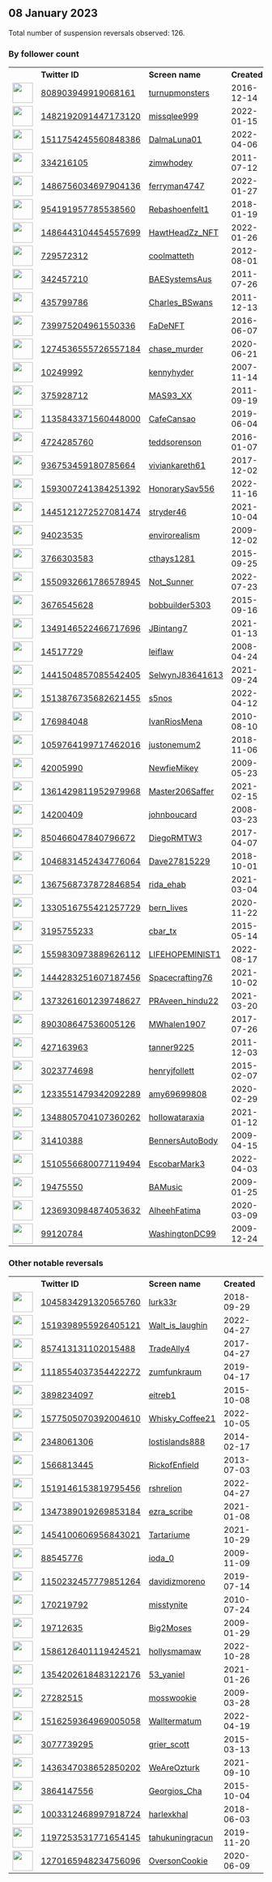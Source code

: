 
## 08 January 2023
Total number of suspension reversals observed: 126.

### By follower count
<table><tr><th></th><th align="left">Twitter ID</th><th align="left">Screen name</th>
<th align="left">Created</th><th align="left">Status</th><th align="left">Suspended</th><th align="left">Followers</th>
<tr><td><a href="https://pbs.twimg.com/profile_images/1244968105882931200/v3mEgwRF_normal.jpg"><img src="https://pbs.twimg.com/profile_images/1244968105882931200/v3mEgwRF_normal.jpg" width="40px" height="40px" align="center"/></a></td><td><a href="https://twitter.com/intent/user?user_id=808903949919068161">808903949919068161</a></td><td><a href="https://twitter.com/turnupmonsters">turnupmonsters</a></td><td>2016-12-14</td><td align="center"></td><td></td><td>211414</td></tr>
<tr><td><a href="https://pbs.twimg.com/profile_images/1580785694540455936/QdimP3bZ_normal.jpg"><img src="https://pbs.twimg.com/profile_images/1580785694540455936/QdimP3bZ_normal.jpg" width="40px" height="40px" align="center"/></a></td><td><a href="https://twitter.com/intent/user?user_id=1482192091447173120">1482192091447173120</a></td><td><a href="https://twitter.com/missqlee999">missqlee999</a></td><td>2022-01-15</td><td align="center"></td><td>2022-11-28</td><td>181320</td></tr>
<tr><td><a href="https://pbs.twimg.com/profile_images/1614757981010149376/RE7yyE9i_normal.jpg"><img src="https://pbs.twimg.com/profile_images/1614757981010149376/RE7yyE9i_normal.jpg" width="40px" height="40px" align="center"/></a></td><td><a href="https://twitter.com/intent/user?user_id=1511754245560848386">1511754245560848386</a></td><td><a href="https://twitter.com/DalmaLuna01">DalmaLuna01</a></td><td>2022-04-06</td><td align="center"></td><td>2022-12-29</td><td>144999</td></tr>
<tr><td><a href="https://pbs.twimg.com/profile_images/1625860573245149184/GE_u9AJ3_normal.jpg"><img src="https://pbs.twimg.com/profile_images/1625860573245149184/GE_u9AJ3_normal.jpg" width="40px" height="40px" align="center"/></a></td><td><a href="https://twitter.com/intent/user?user_id=334216105">334216105</a></td><td><a href="https://twitter.com/zimwhodey">zimwhodey</a></td><td>2011-07-12</td><td align="center"></td><td>2022-12-14</td><td>22603</td></tr>
<tr><td><a href="https://pbs.twimg.com/profile_images/1609625697877889024/0QxO9eIy_normal.jpg"><img src="https://pbs.twimg.com/profile_images/1609625697877889024/0QxO9eIy_normal.jpg" width="40px" height="40px" align="center"/></a></td><td><a href="https://twitter.com/intent/user?user_id=1486756034697904136">1486756034697904136</a></td><td><a href="https://twitter.com/ferryman4747">ferryman4747</a></td><td>2022-01-27</td><td align="center"></td><td>2023-01-04</td><td>12367</td></tr>
<tr><td><a href="https://pbs.twimg.com/profile_images/1091891108202901505/lMwdDXkj_normal.jpg"><img src="https://pbs.twimg.com/profile_images/1091891108202901505/lMwdDXkj_normal.jpg" width="40px" height="40px" align="center"/></a></td><td><a href="https://twitter.com/intent/user?user_id=954191957785538560">954191957785538560</a></td><td><a href="https://twitter.com/Rebashoenfelt1">Rebashoenfelt1</a></td><td>2018-01-19</td><td align="center"></td><td>2022-02-16</td><td>8243</td></tr>
<tr><td><a href="https://pbs.twimg.com/profile_images/1622715878105120777/ZH0g2jdo_normal.jpg"><img src="https://pbs.twimg.com/profile_images/1622715878105120777/ZH0g2jdo_normal.jpg" width="40px" height="40px" align="center"/></a></td><td><a href="https://twitter.com/intent/user?user_id=1486443104454557699">1486443104454557699</a></td><td><a href="https://twitter.com/HawtHeadZz_NFT">HawtHeadZz_NFT</a></td><td>2022-01-26</td><td align="center"></td><td>2022-12-03</td><td>7298</td></tr>
<tr><td><a href="https://pbs.twimg.com/profile_images/1578807338089140224/8oGTK-6A_normal.png"><img src="https://pbs.twimg.com/profile_images/1578807338089140224/8oGTK-6A_normal.png" width="40px" height="40px" align="center"/></a></td><td><a href="https://twitter.com/intent/user?user_id=729572312">729572312</a></td><td><a href="https://twitter.com/coolmatteth">coolmatteth</a></td><td>2012-08-01</td><td align="center"></td><td>2022-12-31</td><td>6937</td></tr>
<tr><td><a href="https://pbs.twimg.com/profile_images/1628887815563153408/Tx7_hqGL_normal.jpg"><img src="https://pbs.twimg.com/profile_images/1628887815563153408/Tx7_hqGL_normal.jpg" width="40px" height="40px" align="center"/></a></td><td><a href="https://twitter.com/intent/user?user_id=342457210">342457210</a></td><td><a href="https://twitter.com/BAESystemsAus">BAESystemsAus</a></td><td>2011-07-26</td><td align="center"></td><td>2022-12-19</td><td>5908</td></tr>
<tr><td><a href="https://pbs.twimg.com/profile_images/868529105276293121/vj7Beh-f_normal.jpg"><img src="https://pbs.twimg.com/profile_images/868529105276293121/vj7Beh-f_normal.jpg" width="40px" height="40px" align="center"/></a></td><td><a href="https://twitter.com/intent/user?user_id=435799786">435799786</a></td><td><a href="https://twitter.com/Charles_BSwans">Charles_BSwans</a></td><td>2011-12-13</td><td align="center"></td><td></td><td>5722</td></tr>
<tr><td><a href="https://pbs.twimg.com/profile_images/1611375501888684032/0KP8mkpw_normal.jpg"><img src="https://pbs.twimg.com/profile_images/1611375501888684032/0KP8mkpw_normal.jpg" width="40px" height="40px" align="center"/></a></td><td><a href="https://twitter.com/intent/user?user_id=739975204961550336">739975204961550336</a></td><td><a href="https://twitter.com/FaDeNFT">FaDeNFT</a></td><td>2016-06-07</td><td align="center"></td><td>2022-11-21</td><td>4056</td></tr>
<tr><td><a href="https://pbs.twimg.com/profile_images/1620802262057762818/pFoBtbNA_normal.png"><img src="https://pbs.twimg.com/profile_images/1620802262057762818/pFoBtbNA_normal.png" width="40px" height="40px" align="center"/></a></td><td><a href="https://twitter.com/intent/user?user_id=1274536555726557184">1274536555726557184</a></td><td><a href="https://twitter.com/chase_murder">chase_murder</a></td><td>2020-06-21</td><td align="center"></td><td>2022-11-12</td><td>3950</td></tr>
<tr><td><a href="https://pbs.twimg.com/profile_images/1644547032038932482/aoOu5rD8_normal.jpg"><img src="https://pbs.twimg.com/profile_images/1644547032038932482/aoOu5rD8_normal.jpg" width="40px" height="40px" align="center"/></a></td><td><a href="https://twitter.com/intent/user?user_id=10249992">10249992</a></td><td><a href="https://twitter.com/kennyhyder">kennyhyder</a></td><td>2007-11-14</td><td align="center"></td><td>2022-12-15</td><td>3929</td></tr>
<tr><td><a href="https://pbs.twimg.com/profile_images/1611943011184775173/IL1-4paO_normal.jpg"><img src="https://pbs.twimg.com/profile_images/1611943011184775173/IL1-4paO_normal.jpg" width="40px" height="40px" align="center"/></a></td><td><a href="https://twitter.com/intent/user?user_id=375928712">375928712</a></td><td><a href="https://twitter.com/MAS93_XX">MAS93_XX</a></td><td>2011-09-19</td><td align="center"></td><td></td><td>3831</td></tr>
<tr><td><a href="https://pbs.twimg.com/profile_images/1633588698976591873/zqZZmsAK_normal.jpg"><img src="https://pbs.twimg.com/profile_images/1633588698976591873/zqZZmsAK_normal.jpg" width="40px" height="40px" align="center"/></a></td><td><a href="https://twitter.com/intent/user?user_id=1135843371560448000">1135843371560448000</a></td><td><a href="https://twitter.com/CafeCansao">CafeCansao</a></td><td>2019-06-04</td><td align="center"></td><td>2022-12-29</td><td>2686</td></tr>
<tr><td><a href="https://pbs.twimg.com/profile_images/1612120211817390080/9o-1vggm_normal.jpg"><img src="https://pbs.twimg.com/profile_images/1612120211817390080/9o-1vggm_normal.jpg" width="40px" height="40px" align="center"/></a></td><td><a href="https://twitter.com/intent/user?user_id=4724285760">4724285760</a></td><td><a href="https://twitter.com/teddsorenson">teddsorenson</a></td><td>2016-01-07</td><td align="center"></td><td></td><td>2675</td></tr>
<tr><td><a href="https://pbs.twimg.com/profile_images/1616255836292091904/uhzG-9YN_normal.jpg"><img src="https://pbs.twimg.com/profile_images/1616255836292091904/uhzG-9YN_normal.jpg" width="40px" height="40px" align="center"/></a></td><td><a href="https://twitter.com/intent/user?user_id=936753459180785664">936753459180785664</a></td><td><a href="https://twitter.com/viviankareth61">viviankareth61</a></td><td>2017-12-02</td><td align="center"></td><td></td><td>2637</td></tr>
<tr><td><a href="https://pbs.twimg.com/profile_images/1611973336430694401/BiiV3_qg_normal.jpg"><img src="https://pbs.twimg.com/profile_images/1611973336430694401/BiiV3_qg_normal.jpg" width="40px" height="40px" align="center"/></a></td><td><a href="https://twitter.com/intent/user?user_id=1593007241384251392">1593007241384251392</a></td><td><a href="https://twitter.com/HonorarySav556">HonorarySav556</a></td><td>2022-11-16</td><td align="center">🚫</td><td>2023-01-07</td><td>2489</td></tr>
<tr><td><a href="https://pbs.twimg.com/profile_images/1547267684504576000/WOMh2G1I_normal.jpg"><img src="https://pbs.twimg.com/profile_images/1547267684504576000/WOMh2G1I_normal.jpg" width="40px" height="40px" align="center"/></a></td><td><a href="https://twitter.com/intent/user?user_id=1445121272527081474">1445121272527081474</a></td><td><a href="https://twitter.com/stryder46">stryder46</a></td><td>2021-10-04</td><td align="center"></td><td>2023-01-07</td><td>2267</td></tr>
<tr><td><a href="https://pbs.twimg.com/profile_images/1099904281333837824/holOOlSo_normal.png"><img src="https://pbs.twimg.com/profile_images/1099904281333837824/holOOlSo_normal.png" width="40px" height="40px" align="center"/></a></td><td><a href="https://twitter.com/intent/user?user_id=94023535">94023535</a></td><td><a href="https://twitter.com/envirorealism">envirorealism</a></td><td>2009-12-02</td><td align="center"></td><td>2022-12-26</td><td>2253</td></tr>
<tr><td><a href="https://pbs.twimg.com/profile_images/1078321376329650181/PHCQhIAY_normal.jpg"><img src="https://pbs.twimg.com/profile_images/1078321376329650181/PHCQhIAY_normal.jpg" width="40px" height="40px" align="center"/></a></td><td><a href="https://twitter.com/intent/user?user_id=3766303583">3766303583</a></td><td><a href="https://twitter.com/cthays1281">cthays1281</a></td><td>2015-09-25</td><td align="center"></td><td></td><td>1858</td></tr>
<tr><td><a href="https://pbs.twimg.com/profile_images/1640433638733914122/i5h6i_Lw_normal.jpg"><img src="https://pbs.twimg.com/profile_images/1640433638733914122/i5h6i_Lw_normal.jpg" width="40px" height="40px" align="center"/></a></td><td><a href="https://twitter.com/intent/user?user_id=1550932661786578945">1550932661786578945</a></td><td><a href="https://twitter.com/Not_Sunner">Not_Sunner</a></td><td>2022-07-23</td><td align="center"></td><td>2022-12-06</td><td>1729</td></tr>
<tr><td><a href="https://pbs.twimg.com/profile_images/1628507015969480705/8psM18V__normal.jpg"><img src="https://pbs.twimg.com/profile_images/1628507015969480705/8psM18V__normal.jpg" width="40px" height="40px" align="center"/></a></td><td><a href="https://twitter.com/intent/user?user_id=3676545628">3676545628</a></td><td><a href="https://twitter.com/bobbuilder5303">bobbuilder5303</a></td><td>2015-09-16</td><td align="center"></td><td>2022-02-22</td><td>1569</td></tr>
<tr><td><a href="https://pbs.twimg.com/profile_images/1611638505326915584/MUBAKhwn_normal.jpg"><img src="https://pbs.twimg.com/profile_images/1611638505326915584/MUBAKhwn_normal.jpg" width="40px" height="40px" align="center"/></a></td><td><a href="https://twitter.com/intent/user?user_id=1349146522466717696">1349146522466717696</a></td><td><a href="https://twitter.com/JBintang7">JBintang7</a></td><td>2021-01-13</td><td align="center"></td><td>2022-12-31</td><td>1361</td></tr>
<tr><td><a href="https://pbs.twimg.com/profile_images/1355263952205307910/qZLljrL5_normal.jpg"><img src="https://pbs.twimg.com/profile_images/1355263952205307910/qZLljrL5_normal.jpg" width="40px" height="40px" align="center"/></a></td><td><a href="https://twitter.com/intent/user?user_id=14517729">14517729</a></td><td><a href="https://twitter.com/leiflaw">leiflaw</a></td><td>2008-04-24</td><td align="center"></td><td></td><td>1271</td></tr>
<tr><td><a href="https://pbs.twimg.com/profile_images/1441505610827190275/C82ScD81_normal.png"><img src="https://pbs.twimg.com/profile_images/1441505610827190275/C82ScD81_normal.png" width="40px" height="40px" align="center"/></a></td><td><a href="https://twitter.com/intent/user?user_id=1441504857085542405">1441504857085542405</a></td><td><a href="https://twitter.com/SelwynJ83641613">SelwynJ83641613</a></td><td>2021-09-24</td><td align="center"></td><td>2022-11-19</td><td>1213</td></tr>
<tr><td><a href="https://pbs.twimg.com/profile_images/1613552610925215748/BGPoZ5sI_normal.png"><img src="https://pbs.twimg.com/profile_images/1613552610925215748/BGPoZ5sI_normal.png" width="40px" height="40px" align="center"/></a></td><td><a href="https://twitter.com/intent/user?user_id=1513876735682621455">1513876735682621455</a></td><td><a href="https://twitter.com/s5nos">s5nos</a></td><td>2022-04-12</td><td align="center"></td><td>2022-12-03</td><td>1181</td></tr>
<tr><td><a href="https://pbs.twimg.com/profile_images/1374045125156954112/QsaBMVuX_normal.jpg"><img src="https://pbs.twimg.com/profile_images/1374045125156954112/QsaBMVuX_normal.jpg" width="40px" height="40px" align="center"/></a></td><td><a href="https://twitter.com/intent/user?user_id=176984048">176984048</a></td><td><a href="https://twitter.com/IvanRiosMena">IvanRiosMena</a></td><td>2010-08-10</td><td align="center">🔒</td><td>2022-12-15</td><td>1095</td></tr>
<tr><td><a href="https://pbs.twimg.com/profile_images/1267084033541976065/wQJ-sJrt_normal.jpg"><img src="https://pbs.twimg.com/profile_images/1267084033541976065/wQJ-sJrt_normal.jpg" width="40px" height="40px" align="center"/></a></td><td><a href="https://twitter.com/intent/user?user_id=1059764199717462016">1059764199717462016</a></td><td><a href="https://twitter.com/justonemum2">justonemum2</a></td><td>2018-11-06</td><td align="center">👋</td><td></td><td>1052</td></tr>
<tr><td><a href="https://pbs.twimg.com/profile_images/1615470853835169816/0aALEicz_normal.jpg"><img src="https://pbs.twimg.com/profile_images/1615470853835169816/0aALEicz_normal.jpg" width="40px" height="40px" align="center"/></a></td><td><a href="https://twitter.com/intent/user?user_id=42005990">42005990</a></td><td><a href="https://twitter.com/NewfieMikey">NewfieMikey</a></td><td>2009-05-23</td><td align="center"></td><td></td><td>1023</td></tr>
<tr><td><a href="https://pbs.twimg.com/profile_images/1415106581654507520/pkKGI71M_normal.jpg"><img src="https://pbs.twimg.com/profile_images/1415106581654507520/pkKGI71M_normal.jpg" width="40px" height="40px" align="center"/></a></td><td><a href="https://twitter.com/intent/user?user_id=1361429811952979968">1361429811952979968</a></td><td><a href="https://twitter.com/Master206Saffer">Master206Saffer</a></td><td>2021-02-15</td><td align="center"></td><td></td><td>956</td></tr>
<tr><td><a href="https://pbs.twimg.com/profile_images/1594479820494102529/-GbG7oq3_normal.jpg"><img src="https://pbs.twimg.com/profile_images/1594479820494102529/-GbG7oq3_normal.jpg" width="40px" height="40px" align="center"/></a></td><td><a href="https://twitter.com/intent/user?user_id=14200409">14200409</a></td><td><a href="https://twitter.com/johnboucard">johnboucard</a></td><td>2008-03-23</td><td align="center"></td><td>2022-12-15</td><td>894</td></tr>
<tr><td><a href="https://pbs.twimg.com/profile_images/1587426101831270400/9aWlJKJD_normal.jpg"><img src="https://pbs.twimg.com/profile_images/1587426101831270400/9aWlJKJD_normal.jpg" width="40px" height="40px" align="center"/></a></td><td><a href="https://twitter.com/intent/user?user_id=850466047840796672">850466047840796672</a></td><td><a href="https://twitter.com/DiegoRMTW3">DiegoRMTW3</a></td><td>2017-04-07</td><td align="center"></td><td>2022-12-05</td><td>866</td></tr>
<tr><td><a href="https://pbs.twimg.com/profile_images/1271992988193996800/IP9U7zlV_normal.jpg"><img src="https://pbs.twimg.com/profile_images/1271992988193996800/IP9U7zlV_normal.jpg" width="40px" height="40px" align="center"/></a></td><td><a href="https://twitter.com/intent/user?user_id=1046831452434776064">1046831452434776064</a></td><td><a href="https://twitter.com/Dave27815229">Dave27815229</a></td><td>2018-10-01</td><td align="center"></td><td>2022-12-19</td><td>768</td></tr>
<tr><td><a href="https://pbs.twimg.com/profile_images/1514367166216343567/bJG8QO88_normal.jpg"><img src="https://pbs.twimg.com/profile_images/1514367166216343567/bJG8QO88_normal.jpg" width="40px" height="40px" align="center"/></a></td><td><a href="https://twitter.com/intent/user?user_id=1367568737872846854">1367568737872846854</a></td><td><a href="https://twitter.com/rida_ehab">rida_ehab</a></td><td>2021-03-04</td><td align="center"></td><td>2022-12-23</td><td>734</td></tr>
<tr><td><a href="https://pbs.twimg.com/profile_images/1377367154358648833/JuKajoPB_normal.jpg"><img src="https://pbs.twimg.com/profile_images/1377367154358648833/JuKajoPB_normal.jpg" width="40px" height="40px" align="center"/></a></td><td><a href="https://twitter.com/intent/user?user_id=1330516755421257729">1330516755421257729</a></td><td><a href="https://twitter.com/bern_lives">bern_lives</a></td><td>2020-11-22</td><td align="center"></td><td>2022-09-10</td><td>706</td></tr>
<tr><td><a href="https://pbs.twimg.com/profile_images/1083623394103492608/raAsTgk2_normal.jpg"><img src="https://pbs.twimg.com/profile_images/1083623394103492608/raAsTgk2_normal.jpg" width="40px" height="40px" align="center"/></a></td><td><a href="https://twitter.com/intent/user?user_id=3195755233">3195755233</a></td><td><a href="https://twitter.com/cbar_tx">cbar_tx</a></td><td>2015-05-14</td><td align="center"></td><td>2022-12-30</td><td>646</td></tr>
<tr><td><a href="https://pbs.twimg.com/profile_images/1615697455865012224/oAb8bo4E_normal.jpg"><img src="https://pbs.twimg.com/profile_images/1615697455865012224/oAb8bo4E_normal.jpg" width="40px" height="40px" align="center"/></a></td><td><a href="https://twitter.com/intent/user?user_id=1559830973889626112">1559830973889626112</a></td><td><a href="https://twitter.com/LIFEHOPEMINIST1">LIFEHOPEMINIST1</a></td><td>2022-08-17</td><td align="center"></td><td>2022-12-14</td><td>588</td></tr>
<tr><td><a href="https://pbs.twimg.com/profile_images/1583900059351109638/Pda5gF4i_normal.jpg"><img src="https://pbs.twimg.com/profile_images/1583900059351109638/Pda5gF4i_normal.jpg" width="40px" height="40px" align="center"/></a></td><td><a href="https://twitter.com/intent/user?user_id=1444283251607187456">1444283251607187456</a></td><td><a href="https://twitter.com/Spacecrafting76">Spacecrafting76</a></td><td>2021-10-02</td><td align="center"></td><td>2023-01-07</td><td>504</td></tr>
<tr><td><a href="https://pbs.twimg.com/profile_images/1373325622286508033/U8H5cVBc_normal.jpg"><img src="https://pbs.twimg.com/profile_images/1373325622286508033/U8H5cVBc_normal.jpg" width="40px" height="40px" align="center"/></a></td><td><a href="https://twitter.com/intent/user?user_id=1373261601239748627">1373261601239748627</a></td><td><a href="https://twitter.com/PRAveen_hindu22">PRAveen_hindu22</a></td><td>2021-03-20</td><td align="center"></td><td></td><td>490</td></tr>
<tr><td><a href="https://pbs.twimg.com/profile_images/968336703751680006/I60y16Ji_normal.jpg"><img src="https://pbs.twimg.com/profile_images/968336703751680006/I60y16Ji_normal.jpg" width="40px" height="40px" align="center"/></a></td><td><a href="https://twitter.com/intent/user?user_id=890308647536005126">890308647536005126</a></td><td><a href="https://twitter.com/MWhalen1907">MWhalen1907</a></td><td>2017-07-26</td><td align="center"></td><td>2023-01-05</td><td>488</td></tr>
<tr><td><a href="https://pbs.twimg.com/profile_images/1511539144975134727/F7ji30M6_normal.jpg"><img src="https://pbs.twimg.com/profile_images/1511539144975134727/F7ji30M6_normal.jpg" width="40px" height="40px" align="center"/></a></td><td><a href="https://twitter.com/intent/user?user_id=427163963">427163963</a></td><td><a href="https://twitter.com/tanner9225">tanner9225</a></td><td>2011-12-03</td><td align="center">🚫</td><td>2022-10-06</td><td>479</td></tr>
<tr><td><a href="https://pbs.twimg.com/profile_images/1632483727275175938/XJKWu3Qz_normal.jpg"><img src="https://pbs.twimg.com/profile_images/1632483727275175938/XJKWu3Qz_normal.jpg" width="40px" height="40px" align="center"/></a></td><td><a href="https://twitter.com/intent/user?user_id=3023774698">3023774698</a></td><td><a href="https://twitter.com/henryjfollett">henryjfollett</a></td><td>2015-02-07</td><td align="center"></td><td>2022-03-23</td><td>469</td></tr>
<tr><td><a href="https://pbs.twimg.com/profile_images/1300439999368908803/yTERLZ8b_normal.jpg"><img src="https://pbs.twimg.com/profile_images/1300439999368908803/yTERLZ8b_normal.jpg" width="40px" height="40px" align="center"/></a></td><td><a href="https://twitter.com/intent/user?user_id=1233551479342092289">1233551479342092289</a></td><td><a href="https://twitter.com/amy69699808">amy69699808</a></td><td>2020-02-29</td><td align="center"></td><td>2022-10-29</td><td>459</td></tr>
<tr><td><a href="https://pbs.twimg.com/profile_images/1610756564138266645/0JfKj7dh_normal.jpg"><img src="https://pbs.twimg.com/profile_images/1610756564138266645/0JfKj7dh_normal.jpg" width="40px" height="40px" align="center"/></a></td><td><a href="https://twitter.com/intent/user?user_id=1348805704107360262">1348805704107360262</a></td><td><a href="https://twitter.com/hoIIowataraxia">hoIIowataraxia</a></td><td>2021-01-12</td><td align="center"></td><td></td><td>451</td></tr>
<tr><td><a href="https://pbs.twimg.com/profile_images/1582179311448121346/5TWN2f8q_normal.jpg"><img src="https://pbs.twimg.com/profile_images/1582179311448121346/5TWN2f8q_normal.jpg" width="40px" height="40px" align="center"/></a></td><td><a href="https://twitter.com/intent/user?user_id=31410388">31410388</a></td><td><a href="https://twitter.com/BennersAutoBody">BennersAutoBody</a></td><td>2009-04-15</td><td align="center"></td><td>2022-12-15</td><td>446</td></tr>
<tr><td><a href="https://pbs.twimg.com/profile_images/1593570831619313664/Xz7IAmy7_normal.jpg"><img src="https://pbs.twimg.com/profile_images/1593570831619313664/Xz7IAmy7_normal.jpg" width="40px" height="40px" align="center"/></a></td><td><a href="https://twitter.com/intent/user?user_id=1510556680077119494">1510556680077119494</a></td><td><a href="https://twitter.com/EscobarMark3">EscobarMark3</a></td><td>2022-04-03</td><td align="center">🔒</td><td>2022-12-20</td><td>446</td></tr>
<tr><td><a href="https://pbs.twimg.com/profile_images/1644744029412950019/oHlOH6-Z_normal.jpg"><img src="https://pbs.twimg.com/profile_images/1644744029412950019/oHlOH6-Z_normal.jpg" width="40px" height="40px" align="center"/></a></td><td><a href="https://twitter.com/intent/user?user_id=19475550">19475550</a></td><td><a href="https://twitter.com/BAMusic">BAMusic</a></td><td>2009-01-25</td><td align="center"></td><td></td><td>445</td></tr>
<tr><td><a href="https://pbs.twimg.com/profile_images/1572748035054047232/McBsfiyz_normal.png"><img src="https://pbs.twimg.com/profile_images/1572748035054047232/McBsfiyz_normal.png" width="40px" height="40px" align="center"/></a></td><td><a href="https://twitter.com/intent/user?user_id=1236930984874053632">1236930984874053632</a></td><td><a href="https://twitter.com/AlheehFatima">AlheehFatima</a></td><td>2020-03-09</td><td align="center">🔒</td><td>2022-09-23</td><td>435</td></tr>
<tr><td><a href="https://pbs.twimg.com/profile_images/1616277540506669057/NwMpYlM5_normal.jpg"><img src="https://pbs.twimg.com/profile_images/1616277540506669057/NwMpYlM5_normal.jpg" width="40px" height="40px" align="center"/></a></td><td><a href="https://twitter.com/intent/user?user_id=99120784">99120784</a></td><td><a href="https://twitter.com/WashingtonDC99">WashingtonDC99</a></td><td>2009-12-24</td><td align="center"></td><td>2022-07-17</td><td>429</td></tr>
</table>

### Other notable reversals
<table><tr><th></th><th align="left">Twitter ID</th><th align="left">Screen name</th>
<th align="left">Created</th><th align="left">Status</th><th align="left">Suspended</th><th align="left">Followers</th>
<tr><td><a href="https://pbs.twimg.com/profile_images/1439045402980876294/AKk5CJNM_normal.jpg"><img src="https://pbs.twimg.com/profile_images/1439045402980876294/AKk5CJNM_normal.jpg" width="40px" height="40px" align="center"/></a></td><td><a href="https://twitter.com/intent/user?user_id=1045834291320565760">1045834291320565760</a></td><td><a href="https://twitter.com/lurk33r">lurk33r</a></td><td>2018-09-29</td><td align="center"></td><td>2023-01-05</td><td>95</td></tr>
<tr><td><a href="https://pbs.twimg.com/profile_images/1641608590610898952/LVN9C4Up_normal.jpg"><img src="https://pbs.twimg.com/profile_images/1641608590610898952/LVN9C4Up_normal.jpg" width="40px" height="40px" align="center"/></a></td><td><a href="https://twitter.com/intent/user?user_id=1519398955926405121">1519398955926405121</a></td><td><a href="https://twitter.com/Walt_is_laughin">Walt_is_laughin</a></td><td>2022-04-27</td><td align="center"></td><td>2023-01-06</td><td>402</td></tr>
<tr><td><a href="https://pbs.twimg.com/profile_images/1057793014750461952/U6cnTI0j_normal.jpg"><img src="https://pbs.twimg.com/profile_images/1057793014750461952/U6cnTI0j_normal.jpg" width="40px" height="40px" align="center"/></a></td><td><a href="https://twitter.com/intent/user?user_id=857413131102015488">857413131102015488</a></td><td><a href="https://twitter.com/TradeAlly4">TradeAlly4</a></td><td>2017-04-27</td><td align="center"></td><td>2023-01-05</td><td>72</td></tr>
<tr><td><a href="https://pbs.twimg.com/profile_images/1321188998119903232/BagMkt_f_normal.jpg"><img src="https://pbs.twimg.com/profile_images/1321188998119903232/BagMkt_f_normal.jpg" width="40px" height="40px" align="center"/></a></td><td><a href="https://twitter.com/intent/user?user_id=1118554037354422272">1118554037354422272</a></td><td><a href="https://twitter.com/zumfunkraum">zumfunkraum</a></td><td>2019-04-17</td><td align="center"></td><td>2023-01-03</td><td>203</td></tr>
<tr><td><a href="https://pbs.twimg.com/profile_images/1592033539180093440/SA7l5keY_normal.jpg"><img src="https://pbs.twimg.com/profile_images/1592033539180093440/SA7l5keY_normal.jpg" width="40px" height="40px" align="center"/></a></td><td><a href="https://twitter.com/intent/user?user_id=3898234097">3898234097</a></td><td><a href="https://twitter.com/eitreb1">eitreb1</a></td><td>2015-10-08</td><td align="center"></td><td>2023-01-06</td><td>403</td></tr>
<tr><td><a href="https://pbs.twimg.com/profile_images/1627807341058961408/d_z8Wm73_normal.jpg"><img src="https://pbs.twimg.com/profile_images/1627807341058961408/d_z8Wm73_normal.jpg" width="40px" height="40px" align="center"/></a></td><td><a href="https://twitter.com/intent/user?user_id=1577505070392004610">1577505070392004610</a></td><td><a href="https://twitter.com/Whisky_Coffee21">Whisky_Coffee21</a></td><td>2022-10-05</td><td align="center"></td><td>2022-12-23</td><td>338</td></tr>
<tr><td><a href="https://pbs.twimg.com/profile_images/1141247086240788480/KeAnu5xf_normal.jpg"><img src="https://pbs.twimg.com/profile_images/1141247086240788480/KeAnu5xf_normal.jpg" width="40px" height="40px" align="center"/></a></td><td><a href="https://twitter.com/intent/user?user_id=2348061306">2348061306</a></td><td><a href="https://twitter.com/lostislands888">lostislands888</a></td><td>2014-02-17</td><td align="center"></td><td>2022-12-18</td><td>147</td></tr>
<tr><td><a href="https://pbs.twimg.com/profile_images/378800000084384780/31ae671109e1d4aa4457c1927349189f_normal.jpeg"><img src="https://pbs.twimg.com/profile_images/378800000084384780/31ae671109e1d4aa4457c1927349189f_normal.jpeg" width="40px" height="40px" align="center"/></a></td><td><a href="https://twitter.com/intent/user?user_id=1566813445">1566813445</a></td><td><a href="https://twitter.com/RickofEnfield">RickofEnfield</a></td><td>2013-07-03</td><td align="center"></td><td>2023-01-02</td><td>385</td></tr>
<tr><td><a href="https://pbs.twimg.com/profile_images/1519147274642751488/oNTFv9Hg_normal.jpg"><img src="https://pbs.twimg.com/profile_images/1519147274642751488/oNTFv9Hg_normal.jpg" width="40px" height="40px" align="center"/></a></td><td><a href="https://twitter.com/intent/user?user_id=1519146153819795456">1519146153819795456</a></td><td><a href="https://twitter.com/rshrelion">rshrelion</a></td><td>2022-04-27</td><td align="center"></td><td>2023-01-02</td><td>12</td></tr>
<tr><td><a href="https://pbs.twimg.com/profile_images/1373715362768896002/_5RhYfpQ_normal.jpg"><img src="https://pbs.twimg.com/profile_images/1373715362768896002/_5RhYfpQ_normal.jpg" width="40px" height="40px" align="center"/></a></td><td><a href="https://twitter.com/intent/user?user_id=1347389019269853184">1347389019269853184</a></td><td><a href="https://twitter.com/ezra_scribe">ezra_scribe</a></td><td>2021-01-08</td><td align="center"></td><td>2022-12-14</td><td>165</td></tr>
<tr><td><a href="https://pbs.twimg.com/profile_images/1473372265693814794/Jn2yNH9n_normal.jpg"><img src="https://pbs.twimg.com/profile_images/1473372265693814794/Jn2yNH9n_normal.jpg" width="40px" height="40px" align="center"/></a></td><td><a href="https://twitter.com/intent/user?user_id=1454100606956843021">1454100606956843021</a></td><td><a href="https://twitter.com/Tartariume">Tartariume</a></td><td>2021-10-29</td><td align="center"></td><td>2022-12-18</td><td>287</td></tr>
<tr><td><a href="https://pbs.twimg.com/profile_images/603013896559960065/imYe87-b_normal.jpg"><img src="https://pbs.twimg.com/profile_images/603013896559960065/imYe87-b_normal.jpg" width="40px" height="40px" align="center"/></a></td><td><a href="https://twitter.com/intent/user?user_id=88545776">88545776</a></td><td><a href="https://twitter.com/ioda_0">ioda_0</a></td><td>2009-11-09</td><td align="center"></td><td>2022-12-30</td><td>138</td></tr>
<tr><td><a href="https://pbs.twimg.com/profile_images/1644142126001684482/HGAUqx5m_normal.jpg"><img src="https://pbs.twimg.com/profile_images/1644142126001684482/HGAUqx5m_normal.jpg" width="40px" height="40px" align="center"/></a></td><td><a href="https://twitter.com/intent/user?user_id=1150232457779851264">1150232457779851264</a></td><td><a href="https://twitter.com/davidizmoreno">davidizmoreno</a></td><td>2019-07-14</td><td align="center"></td><td>2023-01-07</td><td>39</td></tr>
<tr><td><a href="https://pbs.twimg.com/profile_images/1304657495/pictures_from_old_computer_531_normal.jpg"><img src="https://pbs.twimg.com/profile_images/1304657495/pictures_from_old_computer_531_normal.jpg" width="40px" height="40px" align="center"/></a></td><td><a href="https://twitter.com/intent/user?user_id=170219792">170219792</a></td><td><a href="https://twitter.com/misstynite">misstynite</a></td><td>2010-07-24</td><td align="center"></td><td>2023-01-02</td><td>117</td></tr>
<tr><td><a href="https://pbs.twimg.com/profile_images/80938783/Image007_normal.jpg"><img src="https://pbs.twimg.com/profile_images/80938783/Image007_normal.jpg" width="40px" height="40px" align="center"/></a></td><td><a href="https://twitter.com/intent/user?user_id=19712635">19712635</a></td><td><a href="https://twitter.com/Big2Moses">Big2Moses</a></td><td>2009-01-29</td><td align="center"></td><td>2022-12-02</td><td>364</td></tr>
<tr><td><a href="https://pbs.twimg.com/profile_images/1586126621244809217/cCWeXr1g_normal.jpg"><img src="https://pbs.twimg.com/profile_images/1586126621244809217/cCWeXr1g_normal.jpg" width="40px" height="40px" align="center"/></a></td><td><a href="https://twitter.com/intent/user?user_id=1586126401119424521">1586126401119424521</a></td><td><a href="https://twitter.com/hollysmamaw">hollysmamaw</a></td><td>2022-10-28</td><td align="center"></td><td>2022-12-29</td><td>156</td></tr>
<tr><td><a href="https://pbs.twimg.com/profile_images/1635047664927612928/pCJflS3n_normal.jpg"><img src="https://pbs.twimg.com/profile_images/1635047664927612928/pCJflS3n_normal.jpg" width="40px" height="40px" align="center"/></a></td><td><a href="https://twitter.com/intent/user?user_id=1354202618483122176">1354202618483122176</a></td><td><a href="https://twitter.com/53_yaniel">53_yaniel</a></td><td>2021-01-26</td><td align="center"></td><td>2022-12-14</td><td>154</td></tr>
<tr><td><a href="https://pbs.twimg.com/profile_images/1612002599649116160/To1mTULE_normal.jpg"><img src="https://pbs.twimg.com/profile_images/1612002599649116160/To1mTULE_normal.jpg" width="40px" height="40px" align="center"/></a></td><td><a href="https://twitter.com/intent/user?user_id=27282515">27282515</a></td><td><a href="https://twitter.com/mosswookie">mosswookie</a></td><td>2009-03-28</td><td align="center"></td><td>2022-11-28</td><td>26</td></tr>
<tr><td><a href="https://pbs.twimg.com/profile_images/1579002365214183424/UaInWN2t_normal.jpg"><img src="https://pbs.twimg.com/profile_images/1579002365214183424/UaInWN2t_normal.jpg" width="40px" height="40px" align="center"/></a></td><td><a href="https://twitter.com/intent/user?user_id=1516259364969005058">1516259364969005058</a></td><td><a href="https://twitter.com/Walltermatum">Walltermatum</a></td><td>2022-04-19</td><td align="center"></td><td>2023-01-02</td><td>3</td></tr>
<tr><td><a href="https://pbs.twimg.com/profile_images/786746013864366080/8eLSRu9-_normal.jpg"><img src="https://pbs.twimg.com/profile_images/786746013864366080/8eLSRu9-_normal.jpg" width="40px" height="40px" align="center"/></a></td><td><a href="https://twitter.com/intent/user?user_id=3077739295">3077739295</a></td><td><a href="https://twitter.com/grier_scott">grier_scott</a></td><td>2015-03-13</td><td align="center"></td><td>2022-12-03</td><td>28</td></tr>
<tr><td><a href="https://pbs.twimg.com/profile_images/1614270718534975488/m7BImzlA_normal.jpg"><img src="https://pbs.twimg.com/profile_images/1614270718534975488/m7BImzlA_normal.jpg" width="40px" height="40px" align="center"/></a></td><td><a href="https://twitter.com/intent/user?user_id=1436347038652850202">1436347038652850202</a></td><td><a href="https://twitter.com/WeAreOzturk">WeAreOzturk</a></td><td>2021-09-10</td><td align="center"></td><td>2022-12-28</td><td>75</td></tr>
<tr><td><a href="https://abs.twimg.com/sticky/default_profile_images/default_profile_normal.png"><img src="https://abs.twimg.com/sticky/default_profile_images/default_profile_normal.png" width="40px" height="40px" align="center"/></a></td><td><a href="https://twitter.com/intent/user?user_id=3864147556">3864147556</a></td><td><a href="https://twitter.com/Georgios_Cha">Georgios_Cha</a></td><td>2015-10-04</td><td align="center"></td><td>2022-11-29</td><td>4</td></tr>
<tr><td><a href="https://pbs.twimg.com/profile_images/1617977534947229717/6GLP9kfV_normal.jpg"><img src="https://pbs.twimg.com/profile_images/1617977534947229717/6GLP9kfV_normal.jpg" width="40px" height="40px" align="center"/></a></td><td><a href="https://twitter.com/intent/user?user_id=1003312468997918724">1003312468997918724</a></td><td><a href="https://twitter.com/harlexkhal">harlexkhal</a></td><td>2018-06-03</td><td align="center"></td><td>2022-12-30</td><td>363</td></tr>
<tr><td><a href="https://pbs.twimg.com/profile_images/1628398476605411330/1zWa8XCc_normal.jpg"><img src="https://pbs.twimg.com/profile_images/1628398476605411330/1zWa8XCc_normal.jpg" width="40px" height="40px" align="center"/></a></td><td><a href="https://twitter.com/intent/user?user_id=1197253531771654145">1197253531771654145</a></td><td><a href="https://twitter.com/tahukuningracun">tahukuningracun</a></td><td>2019-11-20</td><td align="center"></td><td>2022-12-31</td><td>47</td></tr>
<tr><td><a href="https://pbs.twimg.com/profile_images/1270180301499580422/QIkPOH7u_normal.jpg"><img src="https://pbs.twimg.com/profile_images/1270180301499580422/QIkPOH7u_normal.jpg" width="40px" height="40px" align="center"/></a></td><td><a href="https://twitter.com/intent/user?user_id=1270165948234756096">1270165948234756096</a></td><td><a href="https://twitter.com/OversonCookie">OversonCookie</a></td><td>2020-06-09</td><td align="center"></td><td>2022-12-15</td><td>5</td></tr>
</table>
